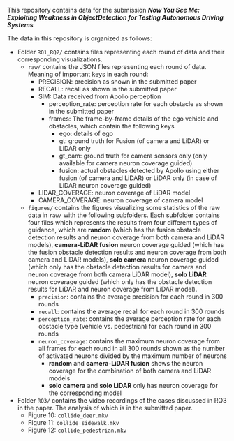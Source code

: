 This repository contains data for the submission ***Now You See Me: Exploiting Weakness in ObjectDetection for Testing Autonomous Driving Systems***

The data in this repository is organized as follows:
- Folder `RQ1_RQ2/` contains files representing each round of data and their corresponding visualizations.
    - `raw/` contains the JSON files representing each round of data. Meaning of important keys in each round:
        - PRECISION: precision as shown in the submitted paper
        - RECALL: recall as shown in the submitted paper
        - SIM: Data received from Apollo perception
            - perception_rate: perception rate for each obstacle as shown in the submitted paper
            - frames: The frame-by-frame details of the ego vehicle and obstacles, which contain the following keys
                - ego: details of ego
                - gt: ground truth for Fusion (of camera and LiDAR) or LiDAR only
                - gt_cam: ground truth for camera sensors only (only available for camera neuron coverage guided)
                - fusion: actual obstacles detected by Apollo using either fusion (of camera and LiDAR) or LiDAR only (in case of LiDAR neuron coverage guided)
        - LIDAR_COVERAGE: neuron coverage of LiDAR model
        - CAMERA_COVERAGE: neuron coverage of camera model
    - `figures/` contains the figures visualizing some statistics of the raw data in `raw/` with the following subfolders. Each subfolder contains four files which represents the results from four different types of guidance, which are **random** (which has the fusion obstacle detection results and neuron coverage from both camera and LiDAR models), **camera-LiDAR fusion** neuron coverage guided  (which has the fusion obstacle detection results and neuron coverage from both camera and LiDAR models), **solo camera** neuron coverage guided  (which only has the obstacle detection results for camera and neuron coverage from both camera LiDAR model), **solo LiDAR** neuron coverage guided  (which only has the obstacle detection results for LiDAR and neuron coverage from LiDAR model).
        - `precision`: contains the average precision for each round in 300 rounds
        - `recall`: contains the average recall for each round in 300 rounds
        - `perception_rate`: contains the average perception rate for each obstacle type (vehicle vs. pedestrian) for each round in 300 rounds
        - `neuron_coverage`: contains the maximum neuron coverage from all frames for each round in all 300 rounds shown as the number of activated neurons divided by the maximum number of neurons
            - **random** and **camera-LiDAR fusion** shows the neuron coverage for the combination of both camera and LiDAR models
            - **solo camera** and **solo LiDAR** only has neuron coverage for the corresponding model
- Folder `RQ3/` contains the video recordings of the cases discussed in RQ3 in the paper. The analysis of which is in the submitted paper.
    - Figure 10: `collide_deer.mkv`
    - Figure 11: `collide_sidewalk.mkv`
    - Figure 12: `collide_pedestrian.mkv`
<!-- Generated simulation runs by SimsV
•Data  (coverage,  precision,  recall  perception  rate  etc.)  of simulation runs
•Recordings and analysis on the found problems of Apollo -->